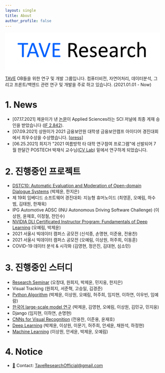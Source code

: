 ```yaml
---
layout: single
title: About
author_profile: false
---
```


![logo](./imgs/logo.png)

[TAVE](https://tavewave.github.io/) OB들을 위한 연구 및 개발 그룹입니다. 컴퓨터비전, 자연어처리, 데이터분석, 그리고 프론트/백엔드 관련 연구 및 개발을 주로 하고 있습니다. (2021.01.01 - Now)

# 1. News

- [07.17.2021] 제윤이가 낸 [논문](https://jeiyoon.github.io/data/vrb.pdf)이 Applied Sciences라는 SCI 저널에 최종 게재 승인을 받았습니다 ([IF 2.842](https://academic-accelerator.com/Impact-Factor-IF/kr/Applied-Sciences)).
- [07.09.2021] 상원이가 2021 금융보안원 대학생 금융보안캠프 아이디어 경진대회에서 최우수상을 수상했습니다. [[press]](http://www.bikorea.net/news/articleView.html?idxno=31158)
- [06.25.2021] 희지가 "2021 여름방학 타 대학 연구참여 프로그램"에 선발되어 7월 한달간 POSTECH 박재식 교수님([CV Lab](http://cvlab.postech.ac.kr/lab/)) 밑에서 연구하게 되었습니다.

# 2. 진행중인 프로젝트

- [DSTC10: Automatic Evaluation and Moderation of Open-domain Dialogue Systems](https://github.com/Jeiyoon/dstc10) (박제윤, 한지은)
- 제 19회 임베디드 소프트웨어 경진대회: 지능형 휴머노이드 (최영훈, 오예림, 하수범, 김태원, 한재욱)
- IPG Automotive ADSC (INU Autonomous Driving Software Challenge) (이상원, 윤재호, 이정철, 전인수)
- [NVIDIA DLI Certificated Instructor Program: Fundamentals of Deep Learning](https://www.nvidia.com/en-us/) (오예림, 박제윤)
- 2021 서울시 빅데이터 캠퍼스 공모전 (신석종, 손명현, 이준용, 전용찬)
- 2021 서울시 빅데이터 캠퍼스 공모전 (오예림, 이상원, 허주희, 이동훈)
- COVID-19 데이터 분석 & 시각화 (김영현, 정은진, 김대현, 심소민)

# 3. 진행중인 스터디

- [Research Seminar](https://www.notion.so/Research-Seminar-c5cc5ea3cec34e1ea93dba80d6040dad) (오창대, 원희지, 박제윤, 민지웅, 한지은)
- Visual Tracking (원희지, 서준혁, 고승일, 김경준)
- [Python Algorithm](https://github.com/TAVEResearch/TAVE_algorithm_study) (박제윤, 이상원, 오예림, 허주희, 임지현, 이하연, 이우빈, 임예람)
- [한국어 large-scale model 연구](https://github.com/TAVEResearch/Korean_large-scale_model) (박제윤, 김영현, 오예림, 이상원, 김민규, 민지웅)
- Django (임지현, 이하연, 손명현)
- [CNNs for Visual Recognition](https://github.com/TAVEResearch/cs231n) (전용찬, 이준용, 윤재호)
- [Deep Learning](https://github.com/TAVEResearch/deep_learning) (박제윤, 이상원, 이문기, 허주희, 안세윤, 채원석, 하정현)
- [Machine Learning](https://github.com/TAVEResearch/machine_learning) (이상원, 안세윤, 박제윤, 오예림)

# 4. Notice

- [📧](https://taveresearch.github.io/imgs/nakama.png) Contact: [TaveResearchOfficial@gmail.com](mailto:TaveResearchOfficial@gmail.com)
